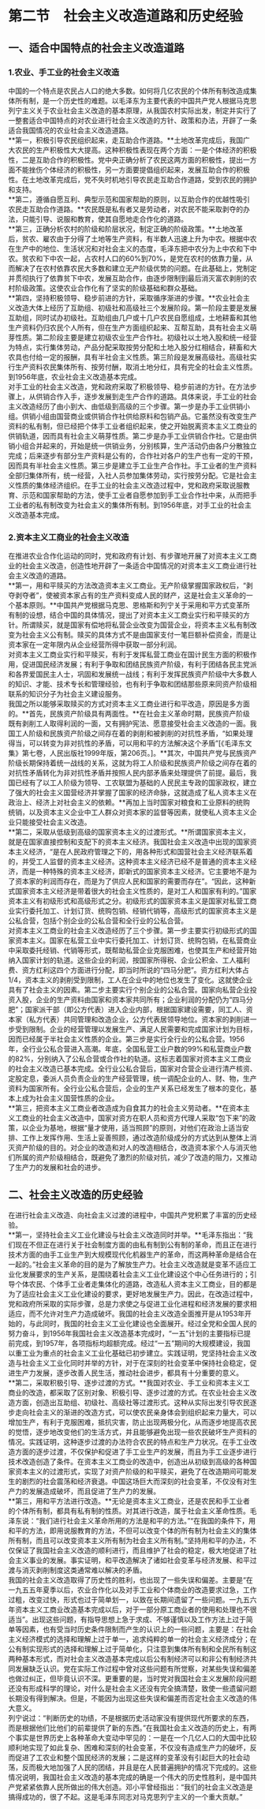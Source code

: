 # 第二节　社会主义改造道路和历史经验

## 一、适合中国特点的社会主义改造道路

### 1.农业、手工业的社会主义改造

  中国的一个特点是农民占人口的绝大多数。如何将几亿农民的个体所有制改造成集体所有制，是一个历史性的难题。以毛泽东为主要代表的中国共产党人根据马克思列宁主义关于农业社会主义改造的基本原理，从我国农村实际出发，制定并实行了一整套适合中国特点的对农业进行社会主义改造的方针、政策和办法，开辟了一条适合我国情况的农业社会主义改造道路。  
  **第一，积极引导农民组织起来，走互助合作道路。**土地改革完成后，我国广大农民的生产积极性大大提高。这种积极性表现在两个方面：一是个体经济的积极性，二是互助合作的积极性。党中央正确分析了农民这两方面的积极性，提出一方面不能挫伤个体经济的积极性，另一方面要提倡组织起来，发展互助合作的积极性。在土地改革完成后，党不失时机地引导农民走互助合作道路，受到农民的拥护和支持。  
  **第二，遵循自愿互利、典型示范和国家帮助的原则，以互助合作的优越性吸引农民走互助合作道路。**农民既是私有者又是劳动者，对农民不能采取剥夺的办法，只能引导、说服和教育，使其自愿地走合作化的道路。  
  **第三，正确分析农村的阶级和阶层状况，制定正确的阶级政策。**土地改革后，贫农、雇农由于分得了土地等生产资料，有半数人迅速上升为中农。根据中农在生产中的地位、生活状况和对社会主义的态度，毛泽东把中农分为上中农和下中农。贫农和下中农一起，占农村人口的60%到70%，是党在农村的依靠力量，从而解决了在农村依靠农民大多数和建立无产阶级优势的问题。在此基础上，党制定并贯彻执行了依靠贫下中农，发展互助合作，由逐步限制到最后消灭富农剥削的农村阶级政策。这使农业合作化有了坚实的阶级基础和群众基础。  
  **第四，坚持积极领导、稳步前进的方针，采取循序渐进的步骤。**农业社会主义改造大体上经历了互助组、初级社和高级社三个发展阶段。第一阶段主要是发展互助组，同时试办初级社。互助组由几户或十几户农民自愿组成，土地耕畜和其他生产资料仍归农民个人所有，但在生产方面组织起来、互帮互助，具有社会主义萌芽性质。第二阶段主要是建立初级农业生产合作社。初级社以土地入股和统一经营为特点，实行集体劳动，产品分配采取按劳分配和土地入股分红相结合，耕畜和大农具也付给一定的报酬，具有半社会主义性质。第三阶段是发展高级社。高级社实行生产资料农民集体所有、按劳付酬，取消土地分红，具有完全的社会主义性质。到1956年底，农业社会主义改造基本完成。  
  对手工业的社会主义改造，党和政府采取了积极领导、稳步前进的方针。在方法步骤上，从供销合作入手，逐步发展到走生产合作的道路。具体来说，手工业的社会主义改造经历了由小到大、由低级到高级的三个步骤。第一步是办手工业供销小组。供销小组由国营商业或供销合作社供给原料和包销产品。它虽然没有改变生产资料的私有制，但已经把个体手工业者组织起来，使之开始脱离资本主义工商业的供销轨道，因而具有社会主义萌芽性质。第二步是办手工业供销合作社。它是由供销小组合并起来的，开始是统一供销业务，分别核算，生产活动仍由各户分散独立完成；后来逐步有部分生产资料是公有的，合作社对各户的生产也有一定的干预，因而具有半社会主义性质。第三步是建立手工业生产合作社。手工业者的生产资料全部归集体所有，统一经营，入社人员参加集体劳动，实行按劳分配。它是社会主义性质的集体经济组织。在手工业的社会主义改造过程中，党和政府采取说服教育、示范和国家帮助的方法，使手工业者自愿参加到手工业合作社中来，从而把手工业者的私有制改变为社会主义的集体所有制。到1956年底，对手工业的社会主义改造基本完成。  
### 2.资本主义工商业的社会主义改造

  在推进农业合作化运动的同时，党和政府有计划、有步骤地开展了对资本主义工商业的社会主义改造，创造性地开辟了一条适合中国情况的对资本主义工商业进行社会主义改造的道路。  
  **第一，用和平赎买的方法改造资本主义工商业。无产阶级掌握国家政权后，“剥夺剥夺者”，使被资本家占有的生产资料变成人民的财产，这是社会主义革命的一个基本原则。**中国共产党根据马克思、恩格斯和列宁关于采用和平方式变革所有制的设想，结合中国的具体情况，提出了对资本主义工商业实行和平赎买的方针。所谓赎买，就是国家有偿地将私营企业改变为国营企业，将资本主义私有制改变为社会主义公有制。赎买的具体方式不是由国家支付一笔巨额补偿资金，而是让资本家在一定年限内从企业经营所得中获取一部分利润。  
  对资本主义工商业实行和平赎买，有利于发挥私营工商业在国计民生方面的积极作用，促进国民经济发展；有利于争取和团结民族资产阶级，有利于团结各民主党派和各界爱国民主人士，巩固和发展统一战线；有利于发挥民族资产阶级中大多数人的知识、才能、技术专长和管理经验，也有利于争取和团结那些原来同资产阶级相联系的知识分子为社会主义建设服务。  
  我国之所以能够采取赎买的方式对资本主义工商业进行和平改造，原因是多方面的。**首先，民族资产阶级具有两面性。**在社会主义革命时期，民族资产阶级既有剥削工人取得利润的一面，又有拥护宪法、愿意接受社会主义改造的一面。我国工人阶级和民族资产阶级之间存在着的剥削和被剥削的对抗性矛盾，“如果处理得当，可以转变为非对抗性的矛盾，可以用和平的方法解决这个矛盾”[《毛泽东文集》第七卷，人民出版社1999年版，第206页。]。**其次，中国共产党与民族资产阶级长期保持着统一战线的关系，这就为将工人阶级和民族资产阶级之间存在着的对抗性矛盾转化为非对抗性矛盾并按照人民内部矛盾来处理提供了前提。最后，我国已经有了以工人阶级为领导、工农联盟为基础的人民民主专政的国家政权，建立了强大的社会主义国营经济并掌握了国家的经济命脉，这就造成了私人资本主义在政治上、经济上对社会主义的依赖。**再加上当时国家对粮食和工业原料的统购统销，以及资本主义企业中工人群众对资本家的监督等因素，就使私人资本主义企业只能接受社会主义改造。  
  **第二，采取从低级到高级的国家资本主义的过渡形式。**所谓国家资本主义，就是在国家直接控制和支配下的资本主义经济。我国社会主义改造中出现的国家资本主义经济，“是在人民政府管理之下的，用各种形式和国营社会主义经济联系着的，并受工人监督的资本主义经济。这种资本主义经济已经不是普通的资本主义经济，而是一种特殊的资本主义经济，即新式的国家资本主义经济。它主要地不是为了资本家的利润而存在，而是为了供应人民和国家的需要而存在”。“因此，这种新式国家资本主义经济是带着很大的社会主义性质的，是对工人和国家有利的。”国家资本主义有初级形式和高级形式之分。初级形式的国家资本主义是国家对私营工商业实行委托加工、计划订货、统购包销、经销代销等，高级形式的国家资本主义是公私合营，包括个别企业的公私合营和全行业的公私合营。  
  对资本主义工商业的社会主义改造经历了三个步骤。第一步主要实行初级形式的国家资本主义。国家在私营工业中实行委托加工、计划订货、统购包销，在私营商业中采取委托经销、代销等形式，既帮助私营企业克服困难，也使其生产和经营开始纳入国家计划的轨道。这些企业的利润，按国家所得税、企业公积金、工人福利费、资方红利这四个方面进行分配，即当时所说的“四马分肥”。资方红利大体占1/4，资本主义的剥削受到限制，工人在企业中的地位也发生了变化。这就使企业具有了社会主义的因素。第二步主要实行个别企业的公私合营。国家向私营企业投资入股，企业的生产资料由国家和资本家共同所有；企业利润的分配仍为“四马分肥”；国家派干部（即公方代表）进入企业内部，根据国家建设需要，同工人、资本家（私方代表）共同管理和改造企业，公方代表居领导地位。资本家的剥削进一步受到限制。企业的经营管理以发展生产、满足人民需要和完成国家计划为目标，因而已经属于半社会主义性质的企业。第三步是实行全行业的公私合营。1956年，全行业公私合营进入高潮。年底，全国私营工业户数的99%和私营商业户数的82%，分别纳入了公私合营或合作社的轨道。这标志着国家对资本主义工商业的社会主义改造已基本完成。全行业公私合营后，国家对合营企业进行清产核资、定股定息，委派人员负责企业的生产经营管理，统一调配企业的人、财、物，生产资料为国家所有。全行业公私合营后，企业的生产关系已经发生了根本的变化，基本上成为社会主义国营性质的企业。  
  **第三，把资本主义工商业者改造成为自食其力的社会主义劳动者。**在资本主义工商业的社会主义改造中，国家对资方在职人员和资方代理人采取“包下来”的政策，以企业为基地，根据“量才使用，适当照顾”的原则，对他们在政治上适当安排、工作上发挥作用、生活上妥善照顾，通过改造阶级成分的方式达到从整体上消灭资产阶级的目的。对企业的改造和对人的改造相结合，改造资本家个人与消灭他们所属的资产阶级相结合，既避免了激烈的阶级对抗，减少了改造的阻力，又推动了生产力的发展和社会的进步。  

## 二、社会主义改造的历史经验

  在进行社会主义改造、向社会主义过渡的进程中，中国共产党积累了丰富的历史经验。  
  **第一，坚持社会主义工业化建设与社会主义改造同时并举。**毛泽东指出：“我们现在不但正在进行关于社会制度方面的由私有制到公有制的革命，而且正在进行技术方面的由手工业生产到大规模现代化机器生产的革命，而这两种革命是结合在一起的。”社会主义革命的目的是为了解放生产力。社会主义改造就是变革不适应工业化发展要求的生产关系，是围绕着社会主义工业化建设这个中心任务进行的；引导个体农民、个体手工业者走集体化的道路，改造私人资本主义工商业，目的都是为了适应社会主义工业化建设的要求，更好地发展生产力。因此，在改造过程中，党和政府所采取的实际步骤，总是力求使之与促进工业化进程和经济发展的要求相适应，而不允许对生产力造成破坏。我国的社会主义改造全面推开是从1953年开始的，与此同时，我国的社会主义工业化建设也全面展开。经过全党和全国人民的努力奋斗，到1956年我国社会主义改造基本完成时，“一五”计划的主要指标已提前完成，到1957年，各项指标均超额完成。经过“一五”期间的大规模建设，我国以重工业为重点的社会主义工业化基础已初步建立。实践证明，党坚持社会主义改造与社会主义工业化同时并举的方针，对于在深刻的社会变革中保持社会稳定，促进生产力发展，逐步改善人民生活，推动社会进步，都具有十分重要的意义。  
  **第二，采取积极引导、逐步过渡的方式。**我国对农业、手工业和资本主义工商业的改造，都采取了区别对象、积极引导、逐步过渡的方式。在农业社会主义改造方面，创造出互助组、初级社、高级社等过渡形式。这种从实际出发引导农民逐步走向社会主义的渐进的改造方式，可以使农民亲身体会到组织起来力量大，可以增加生产，有利于克服困难，抵抗灾害，防止出现两极分化，从而逐步地提高农民的觉悟，逐步地改变他们的生活方式，并且能够避免出现一些农民破坏生产资料的情况。实践证明，这种逐步过渡的办法符合农民的特点和生产力状况。在手工业改造方面的逐步过渡，不仅保护和促进了手工业生产的发展，而且为手工业逐步进行技术改造创造了条件。在资本主义工商业的改造中，创造出从初级到高级的各种国家资本主义的过渡形式，实现了对资产阶级的和平赎买，避免了在改造期间可能发生的剧烈的社会震荡和经济衰退。中国这场巨大而深刻的社会变革，不仅没有对生产力的发展造成破坏，而且促进了生产力的发展。  
  **第三，用和平方法进行改造。**无论是资本主义工商业，还是农民和手工业者的个体所有制，都具有私有制的性质。对其进行改造，属于社会主义革命性质。毛泽东说：“我们进行社会主义革命所用的方法是和平的方法。”“在我国的条件下，用和平的方法，即用说服教育的方法，不但可以改变个体的所有制为社会主义的集体所有制，而且可以改变资本主义所有制为社会主义所有制。”坚持用和平的办法，不仅保证了我国社会主义改造的顺利进行，而且维护了社会的稳定，极大地促进了社会主义事业的发展。事实证明，和平改造解决了诸如社会变革与经济发展、和平过渡与消灭剥削制度这类通常难以解决的矛盾。  
  我国的社会主义改造取得了历史性的胜利，也出现了一些失误和偏差。主要是“在一九五五年夏季以后，农业合作化以及对手工业和个体商业的改造要求过急，工作过粗，改变过快，形式也过于简单划一，以致在长期间遗留了一些问题。一九五六年资本主义工商业改造基本完成以后，对于一部分原工商业者的使用和处理也不很适当”。出现这些问题，有指导思想上急于求成、不够谨慎以及工作方法上过于简单等因素，也有受当时历史条件限制而产生的认识上的一些问题，主要是：在社会主义经济模式的选择和理解上过于单一，追求纯粹的单一的社会主义经济成分；在公有制实现形式的选择和理解上过于简单化，只注意到集体所有制和全民所有制这两种基本形式，而对社会主义改造基本完成以后公有制经济可以和非公有制经济共同发展缺乏认识。党在实际工作过程中曾对这些问题有所觉察，对某些失误和偏差也做过纠正，但毕竟认识不深。更重要的是，当时党对我国社会主义发展阶段问题还没有形成科学的理论，对什么是社会主义还没有完全搞清楚，致使一些遗留问题长期没有得到解决。但是，不能因为出现这些失误和偏差而否定社会主义改造的伟大意义。  
  列宁说过：“判断历史的功绩，不是根据历史活动家没有提供现代所要求的东西，而是根据他们比他们的前辈提供了新的东西。”在我国社会主义改造的历史上，有两个事实是世界历史上各种革命大变动中罕见的：一是在一个几亿人口的大国中比较顺利地实现了如此复杂、困难和深刻的社会变革，不仅没有造成生产力的破坏，反而促进了工农业和整个国民经济的发展；二是这样的变革没有引起巨大的社会动荡，反而极大地加强了人民的团结，并且是在人民普遍拥护的情况下完成的。这些情况说明，我国社会主义改造的基本完成的确是一个伟大的历史性胜利，是中国共产党紧紧依靠人民所做出的伟大创造。邓小平曾经指出：“我们的社会主义改造是搞得成功的，很了不起。这是毛泽东同志对马克思列宁主义的一个重大贡献。”  

